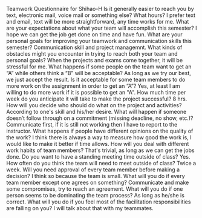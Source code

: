 Teamwork Questionnaire for Shihao-H
Is it generally easier to reach you by text, electronic mail, voice mail or something else? What hours?
  I prefer text and email, text will be more straightforward, any time works for me. 
What are your expectations about what your team will accomplish this semester?
  I hope we can get the job get done on time and have fun.
What are your personal goals for improving your teamwork and communication skills this semester?
  Communication skill and project managemnt.
What kinds of obstacles might you encounter in trying to reach both your team and personal goals?
  When the projects and exams come together, it will be stressful for me.
What happens if some people on the team want to get an “A” while others think a “B” will be acceptable?
  As long as we try our best, we just accept the result.
Is it acceptable for some team members to do more work on the assignment in order to get an “A”?
  Yes, at least I am willing to do more work if it is possible to get an "A".
How much time per week do you anticipate it will take to make the project successful?
  8 hrs.
How will you decide who should do what on the project and activities?
  According to one's skill and his/her desire.
What will happen if someone doesn’t follow through on a commitment (missing deadline, no show, etc.)?
  Communicate first, if it is still not working then I have to report to the instructor.
What happens if people have different opinions on the quality of the work?
  I think there is always a way to measure how good the work is, I would like to make it better if time allows. 
How will you deal with different work habits of team members?
  That's trivial, as long as we can get the jobs done.
Do you want to have a standing meeting time outside of class?
  Yes.
How often do you think the team will need to meet outside of class?
  Twice a week.
Will you need approval of every team member before making a decision?
  I think so because the team is small.
What will you do if every team member except one agrees on something?
  Communicate and make some compromises, try to reach an agreement.
What will you do if one person seems to be dominating the team process?
  As long as he/she is correct.
What will you do if you feel most of the facilitation responsibilities are falling on you?
  I will talk about that with my teammates.
